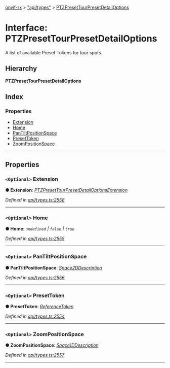 [onvif-rx](../README.md) > ["api/types"](../modules/_api_types_.md) > [PTZPresetTourPresetDetailOptions](../interfaces/_api_types_.ptzpresettourpresetdetailoptions.md)

# Interface: PTZPresetTourPresetDetailOptions

A list of available Preset Tokens for tour spots.

## Hierarchy

**PTZPresetTourPresetDetailOptions**

## Index

### Properties

* [Extension](_api_types_.ptzpresettourpresetdetailoptions.md#extension)
* [Home](_api_types_.ptzpresettourpresetdetailoptions.md#home)
* [PanTiltPositionSpace](_api_types_.ptzpresettourpresetdetailoptions.md#pantiltpositionspace)
* [PresetToken](_api_types_.ptzpresettourpresetdetailoptions.md#presettoken)
* [ZoomPositionSpace](_api_types_.ptzpresettourpresetdetailoptions.md#zoompositionspace)

---

## Properties

<a id="extension"></a>

### `<Optional>` Extension

**● Extension**: *[PTZPresetTourPresetDetailOptionsExtension](_api_types_.ptzpresettourpresetdetailoptionsextension.md)*

*Defined in [api/types.ts:2558](https://github.com/patrickmichalina/onvif-rx/blob/f117e44/src/api/types.ts#L2558)*

___
<a id="home"></a>

### `<Optional>` Home

**● Home**: *`undefined` \| `false` \| `true`*

*Defined in [api/types.ts:2555](https://github.com/patrickmichalina/onvif-rx/blob/f117e44/src/api/types.ts#L2555)*

___
<a id="pantiltpositionspace"></a>

### `<Optional>` PanTiltPositionSpace

**● PanTiltPositionSpace**: *[Space2DDescription](_api_types_.space2ddescription.md)*

*Defined in [api/types.ts:2556](https://github.com/patrickmichalina/onvif-rx/blob/f117e44/src/api/types.ts#L2556)*

___
<a id="presettoken"></a>

### `<Optional>` PresetToken

**● PresetToken**: *[ReferenceToken](../modules/_api_types_.md#referencetoken)*

*Defined in [api/types.ts:2554](https://github.com/patrickmichalina/onvif-rx/blob/f117e44/src/api/types.ts#L2554)*

___
<a id="zoompositionspace"></a>

### `<Optional>` ZoomPositionSpace

**● ZoomPositionSpace**: *[Space1DDescription](_api_types_.space1ddescription.md)*

*Defined in [api/types.ts:2557](https://github.com/patrickmichalina/onvif-rx/blob/f117e44/src/api/types.ts#L2557)*

___

